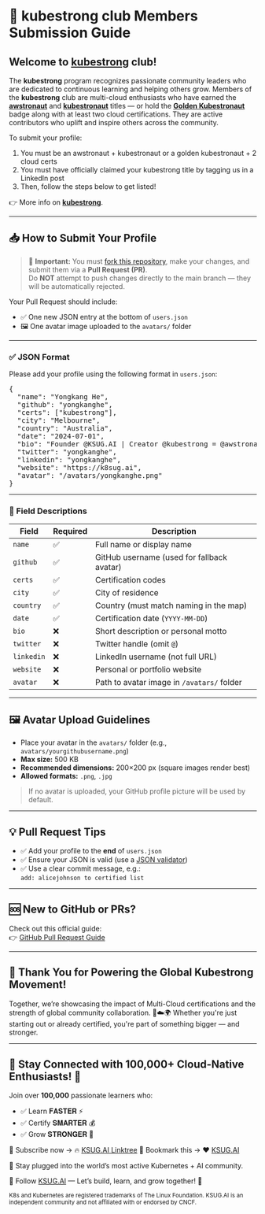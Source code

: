 # 📘 kubestrong club Members Submission Guide

## Welcome to **[kubestrong](https://linkedin.com/company/kubestrong)** club! 

The **kubestrong** program recognizes passionate community leaders who are dedicated to continuous learning and helping others grow. Members of the **kubestrong** club are multi-cloud enthusiasts who have earned the **[awstronaut](https://linkedin.com/company/awstronaut)** and **[kubestronaut](http://k8.k8sdm.com)** titles — or hold the **[Golden Kubestronaut](http://gk.k8sdm.com)** badge along with at least two cloud certifications. They are active contributors who uplift and inspire others across the community. 

To submit your profile:

1. You must be an awstronaut + kubestronaut or a golden kubestronaut + 2 cloud certs
2. You must have officially claimed your kubestrong title by tagging us in a LinkedIn post
3. Then, follow the steps below to get listed!

👉 More info on **[kubestrong](https://linkedin.com/company/kubestrong)**.

---

## 📥 How to Submit Your Profile

> 🚨 **Important:** You must [fork this repository](https://docs.github.com/en/get-started/quickstart/fork-a-repo), make your changes, and submit them via a **Pull Request (PR)**.  
> Do **NOT** attempt to push changes directly to the main branch — they will be automatically rejected.

Your Pull Request should include:

- ✅ One new JSON entry at the bottom of `users.json`  
- 🖼️ One avatar image uploaded to the `avatars/` folder  

---

### ✅ JSON Format

Please add your profile using the following format in `users.json`:

<pre>
{
  "name": "Yongkang He",
  "github": "yongkanghe",
  "certs": ["kubestrong"],
  "city": "Melbourne",
  "country": "Australia",
  "date": "2024-07-01",
  "bio": "Founder @KSUG.AI | Creator @kubestrong = @awstronaut + kubestronaut | Akamai Advocate | AWS Builder | Azure MVP | Google GDE | Alibaba MVP | Multi-Cloud | Community Reach | DevRel | 100K Social Reach",
  "twitter": "yongkanghe",
  "linkedin": "yongkanghe",
  "website": "https://k8sug.ai",
  "avatar": "/avatars/yongkanghe.png"
}
</pre>

---

### 📌 Field Descriptions

| Field      | Required | Description |
|------------|----------|-------------|
| `name`     | ✅       | Full name or display name |
| `github`   | ✅       | GitHub username (used for fallback avatar) |
| `certs`    | ✅       | Certification codes
| `city`     | ✅       | City of residence |
| `country`  | ✅       | Country (must match naming in the map) |
| `date`     | ✅       | Certification date (`YYYY-MM-DD`) |
| `bio`      | ❌       | Short description or personal motto |
| `twitter`  | ❌       | Twitter handle (omit `@`) |
| `linkedin` | ❌       | LinkedIn username (not full URL) |
| `website`  | ❌       | Personal or portfolio website |
| `avatar`   | ❌       | Path to avatar image in `/avatars/` folder |

---

## 🖼️ Avatar Upload Guidelines

- Place your avatar in the `avatars/` folder (e.g., `avatars/yourgithubusername.png`)  
- **Max size:** 500 KB  
- **Recommended dimensions:** 200×200 px (square images render best)  
- **Allowed formats:** `.png`, `.jpg`  

> If no avatar is uploaded, your GitHub profile picture will be used by default.

---

## 💡 Pull Request Tips

- ✅ Add your profile to the **end** of `users.json`  
- ✅ Ensure your JSON is valid (use a [JSON validator](https://jsonlint.com/))  
- ✅ Use a clear commit message, e.g.:  
  `add: alicejohnson to certified list`

---

## 🆘 New to GitHub or PRs?

Check out this official guide:  
👉 [GitHub Pull Request Guide](https://docs.github.com/en/pull-requests/collaborating-with-pull-requests/proposing-changes-to-your-work-with-pull-requests)

---

## 🙌 Thank You for Powering the Global Kubestrong Movement!

Together, we’re showcasing the impact of Multi-Cloud certifications and the strength of global community collaboration. 💪☁️🌍 Whether you're just starting out or already certified, you're part of something bigger — and stronger.

---

## 📢 Stay Connected with 100,000+ Cloud-Native Enthusiasts! 🎉

Join over **100,000** passionate learners who:
- ✅ Learn 𝐅𝐀𝐒𝐓𝐄𝐑 ⚡ 
- ✅ Certify 𝐒𝐌𝐀𝐑𝐓𝐄𝐑 💰 
- ✅ Grow 𝐒𝐓𝐑𝐎𝐍𝐆𝐄𝐑 💪

📌 Subscribe now → 🔥 [KSUG.AI Linktree](https://linktr.ee/k8sug)
📌 Bookmark this → ❤️ [KSUG.AI](https://ksug.ai/save)

🔗 Stay plugged into the world’s most active Kubernetes + AI community.

📣 Follow [KSUG.AI](https://ksug.ai) — Let’s build, learn, and grow together! 🚀

<sub>K8s and Kubernetes are registered trademarks of The Linux Foundation. KSUG.AI is an independent community and not affiliated with or endorsed by CNCF.</sub>
